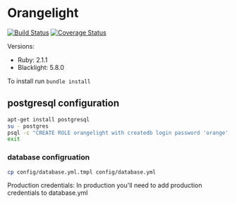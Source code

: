 # Orangelight
[![Build Status](https://travis-ci.org/pulibrary/orangelight.png?branch=development)](https://travis-ci.org/pulibrary/orangelight)
[![Coverage Status](https://coveralls.io/repos/pulibrary/orangelight/badge.png?branch=development)](https://coveralls.io/r/pulibrary/orangelight)



Versions:

* Ruby: 2.1.1
* Blacklight: 5.8.0

To install run `bundle install`

postgresql configuration
------------------

```bash
apt-get install postgresql
su - postgres
psql -c "CREATE ROLE orangelight with createdb login password 'orange';" 
exit
```

### database configruation
```bash
cp config/database.yml.tmpl config/database.yml
```
Production credentials: In production you'll need to add production 
credentials to database.yml
